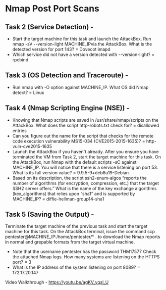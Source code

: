 # Nmap Post Port Scans
## Task 2 (Service Detection) - 
* Start the target machine for this task and launch the AttackBox. Run nmap -sV --version-light MACHINE_IPvia the AttackBox. What is the detected version for port 143?
 = Dovecot imapd
* Which service did not have a version detected with --version-light? 
 = rpcbind
## Task 3 (OS Detection and Traceroute) - 
* Run nmap with -O option against MACHINE_IP. What OS did Nmap detect?
 = Linux
## Task 4 (Nmap Scripting Engine (NSE)) - 
* Knowing that Nmap scripts are saved in /usr/share/nmap/scripts on the AttackBox. What does the script http-robots.txt check for?
 = disallowed entries
* Can you figure out the name for the script that checks for the remote code execution vulnerability MS15-034 (CVE2015-2015-1635)?
 = http-vuln-cve2015-1635
* Launch the AttackBox if you haven't already. After you ensure you have terminated the VM from Task 2, start the target machine for this task. On the AttackBox, run Nmap with the default scripts -sC against MACHINE_IP. You will notice that there is a service listening on port 53. What is its full version value?
 = 9.9.5-9+deb8u19-Debian
* Based on its description, the script ssh2-enum-algos “reports the number of algorithms (for encryption, compression, etc.) that the target SSH2 server offers.” What is the name of the key exchange algorithms (kex_algorithms) that relies upon “sha1” and is supported by MACHINE_IP?
 = diffie-hellman-group14-sha1
## Task 5 (Saving the Output) - 
Terminate the target machine of the previous task and start the target machine for this task. On the AttackBox terminal, issue the command scp pentester@MACHINE_IP:/home/pentester/* . to download the Nmap reports in normal and grepable formats from the target virtual machine.

* Note that the username pentester has the password THM17577
Check the attached Nmap logs. How many systems are listening on the HTTPS port?
 = 3
* What is the IP address of the system listening on port 8089?
 = 172.17.20.147

Video Walkthrough - https://youtu.be/agKV_yqal_U